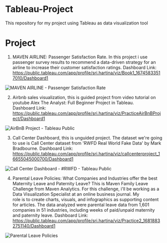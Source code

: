 # Tableau-Project
This repository for my project using Tableau as data visualization tool

# Project

1. MAVEN AIRLINE: Passenger Satisfaction Rate. In this project i use passenger survey results to recommend a data-driven strategy for an airline to increase their customer satisfaction          ratings. Dashboard Link: https://public.tableau.com/app/profile/sri.hartina/viz/Book1_16745833517010/Dashboard1

![MAVEN AIRLINE - Passenger Satisfaction Rate](https://github.com/tinashdj/Tableau-Project/assets/110084624/d5183e9e-a95d-4cc5-a137-a2c81237c2d5)


2. Airbnb sales visualization, this is guided project from video tutorial on youtube Alex The Analyst: Full Beginner Project in Tableau.  
    Dashboard Link: https://public.tableau.com/app/profile/sri.hartina/viz/PracticeAirBnBProject/Dashboard1
   
 ![AirBnB Project - Tableau Public](https://user-images.githubusercontent.com/110084624/233934432-d5041152-ff5e-4d02-8be7-25eff92b357b.png)


3. Call Center Dashboard, this is unguided project. The dataset we're going to use is Call Center dataset from 'RWFD Real World Fake Data' by Mark Bradbourne.
   Dashboard Link: https://public.tableau.com/app/profile/sri.hartina/viz/callcenterproject_16655045000700/Dashboard1
   
![Call Center Dashboard - #RWFD - Tableau Public](https://user-images.githubusercontent.com/110084624/233933765-d7a94d7d-22fe-4b25-8e9e-bf4166cb50fc.png)


4. Parental Leave Policies: What Companies and Industries offer the best Maternity Leave and Paternity Leave?
   This is Maven Family Leave Challenge from Maven Analytics. For this challenge, i'll be working as a Data Visualization Specialist at an online business journal. My  
   role is to create charts, visuals, and infographics as supporting content for articles. The data analyzed were parental leave data from 1,601 companies in 51 
   industries, including weeks of paid/unpaid maternity and paternity leave.
   Dashboard Link: https://public.tableau.com/app/profile/sri.hartina/viz/Practice2_16818832751140/Dashboard1 
   
![Parental Leave Policies](https://user-images.githubusercontent.com/110084624/233935734-76108c6c-91bd-42e8-8bd3-00497056f3b7.png)
